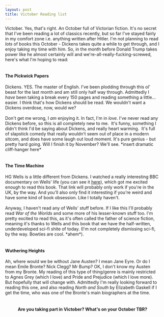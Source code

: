 ```yaml
---
layout: post
title: Victober Reading list
---
```


Victober. Yes, that's right. An October full of Victorian fiction. It's no secret that I've been reading&nbsp;a lot of classics recently, but so far I've stayed fairly in my comfort zone i.e. anything written after Hitler. I'm not planning to read <i>lots </i>of books this October - Dickens takes quite a while to get through, and I enjoy taking my time with him. So, in the month before Donald Trump takes power like he almost certainly will and we're-all-really-fucking-screwed, here's what I'm hoping to read:<br />
<br />
<h4>
The Pickwick Papers</h4>
Dickens. YES. The master of English. I've been plodding through this ol' beast for the last month and am still only half way through. Admittedly I <i>have </i>been taking a break every 150 pages and reading something a little... easier. I think that's how Dickens should be read. We wouldn't want a Dickens overdose, now, would we?<br />
<br />
Don't get me wrong,&nbsp;I <i>am</i>&nbsp;enjoying it. In fact, I'm in <i>love</i>. I've never read any Dickens before, so&nbsp;this&nbsp;is all completely new to me.&nbsp;&nbsp;It's funny, something I didn't think I'd be saying about Dickens, and really heart warming.&nbsp; It's full of slapstick comedy that really wouldn't seem out of place in a modern sitcom, and does have some laugh out loud moment. It's pure genius - but pretty hard going. Will I finish it by&nbsp;November? We'll see. *insert dramatic cliff-hanger here*<br />
<br />
<h4>
The Time Machine</h4>
HG Wells is a little different from Dickens. I watched a really interesting BBC documentary on Wells' life (you can see it <a href="http://www.bbc.co.uk/iplayer/episode/b07w13lz/future-tense-the-story-of-hg-wells" target="_blank">here</a>), which&nbsp;got me&nbsp;excited enough to read this book. That link will probably only work if you're in the UK, by the way. And you'll also only find it interesting if you're weird and have some kind of&nbsp;book&nbsp;obsession. Like I totally haven't.<br />
<br />
Anyway, I haven't read any of Wells' stuff before. If I like this I'll probably read <i>War of the Worlds</i>&nbsp;and some more of his&nbsp;lesser-known stuff too. I'm pretty excited to read this, as it's often called the father of science fiction, meaning it's thanks to Wells and this book&nbsp;that we have the half-written, underdeveloped&nbsp;sci-fi shite of today. (I'm not completely dismissing sci-fi, by the way. Bowties are cool. *ahem*).<br />
<br />
<h4>
Wuthering Heights</h4>
Ah, where would we be without Jane&nbsp;Austen? I mean Jane Eyre. Or do I mean Emile Bronte? Nick Clegg? Mr Bump? OK, I don't know my Austen from my Bronte. My reading of this type of thing/genre is mainly restricted to Agnes Grey (which I love) and Pride and Prejudice (which I love more). But hopefully that will change with. Admittedly I'm really looking forward to reading this one, and also reading <i>North and South </i>by Elizabeth Gaskell if I get the time, who&nbsp;was one of the Bronte's main&nbsp;biographers at the time.<br />
<br />
<h4 style="text-align: center;">
Are you taking part in Victober? What's on your October TBR?</h4>
